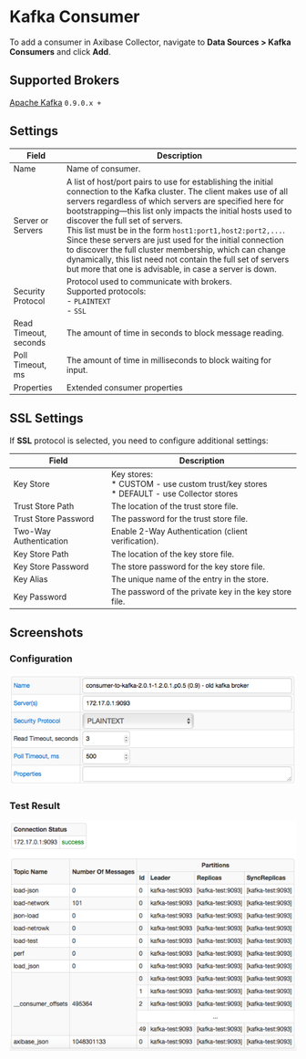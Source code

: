 # Kafka Consumer

To add a consumer in Axibase Collector, navigate to **Data Sources > Kafka Consumers** and click **Add**.

## Supported Brokers

[Apache Kafka](https://kafka.apache.org) `0.9.0.x +`

## Settings

**Field** | **Description**
--------- | ---------------
Name | Name of consumer.
Server or Servers | A list of host/port pairs to use for establishing the initial connection to the Kafka cluster. The client makes use of all servers regardless of which servers are specified here for bootstrapping—this list only impacts the initial hosts used to discover the full set of servers.<br>This list must be in the form `host1:port1,host2:port2,...`.<br>Since these servers are just used for the initial connection to discover the full cluster membership, which can change dynamically, this list need not contain the full set of servers but more that one is advisable, in case a server is down.
Security Protocol | Protocol used to communicate with brokers.<br>Supported protocols:<br>\- `PLAINTEXT`<br>\- `SSL`
Read Timeout, seconds | The amount of time in seconds to block message reading.
Poll Timeout, ms | The amount of time in milliseconds to block waiting for input.
Properties | Extended consumer properties

## SSL Settings

If **SSL** protocol is selected, you need to configure additional settings:

**Field** | **Description**
--------- | ---------------
Key Store | Key stores:<br>\* CUSTOM - use custom trust/key stores<br>\* DEFAULT - use Collector stores
Trust Store Path | The location of the trust store file.
Trust Store Password | The password for the trust store file.
Two-Way Authentication | Enable 2-Way Authentication (client verification).
Key Store Path | The location of the key store file.
Key Store Password | The store password for the key store file.
Key Alias | The unique name of the entry in the store.
Key Password | The password of the private key in the key store file.

## Screenshots

### Configuration

![Kafka Consumer Configuration Example](./images/kafka_consumer_configuration.png)

### Test Result

![Kafka Consumer Test Results](./images/kafka_consumer_test_results.png)
